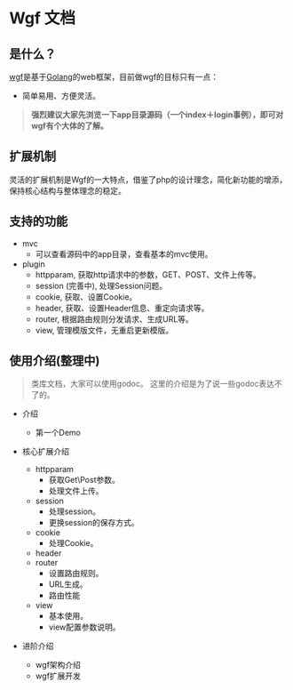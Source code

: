 # Wgf 文档

## 是什么？

[wgf](<http://github.com/walu/wgf>)是基于[Golang](<golang.org>)的web框架，目前做wgf的目标只有一点：

* 简单易用、方便灵活。

> **强烈建议大家先浏览一下app目录源码（一个index＋login事例），即可对wgf有个大体的了解。**

## 扩展机制

灵活的扩展机制是Wgf的一大特点，借鉴了php的设计理念，简化新功能的增添，保持核心结构与整体理念的稳定。

## 支持的功能

* mvc
	* 可以查看源码中的app目录，查看基本的mvc使用。
* plugin
	* httpparam, 获取http请求中的参数，GET、POST、文件上传等。
	* session (完善中), 处理Session问题。
	* cookie, 获取、设置Cookie。
	* header, 获取、设置Header信息、重定向请求等。
	* router, 根据路由规则分发请求、生成URL等。
	* view, 管理模版文件，无重启更新模版。

## 使用介绍(整理中)

> 类库文档，大家可以使用godoc。
> 这里的介绍是为了说一些godoc表达不了的。

* 介绍
	* 第一个Demo
* 核心扩展介绍
	* httpparam
		* 获取Get\Post参数。
		* 处理文件上传。
	* session
		* 处理session。
		* 更换session的保存方式。
	* cookie
		* 处理Cookie。
	* header
	* router
		* 设置路由规则。
		* URL生成。
		* 路由性能
	* view
		* 基本使用。
		* view配置参数说明。

* 进阶介绍
	* wgf架构介绍
	* wgf扩展开发
